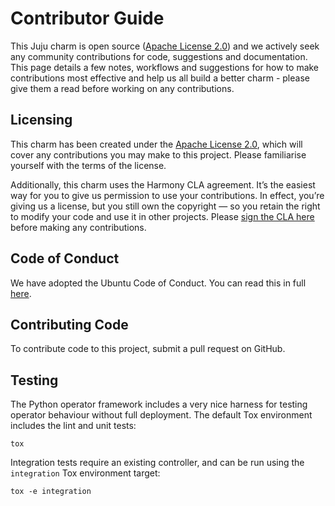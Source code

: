 # Contributor Guide

This Juju charm is open source ([Apache License 2.0][LICENSE]) and we actively seek
any community contributions for code, suggestions and documentation. This page details a
few notes, workflows and suggestions for how to make contributions most effective and
help us all build a better charm - please give them a read before working on any
contributions.

## Licensing

This charm has been created under the [Apache License 2.0][LICENSE], which will cover
any contributions you may make to this project. Please familiarise yourself with the
terms of the license.

Additionally, this charm uses the Harmony CLA agreement.  It’s the easiest way for you
to give us permission to use your contributions.  In effect, you’re giving us a license,
but you still own the copyright — so you retain the right to modify your code and use it
in other projects. Please [sign the CLA here][CLA] before making any contributions.

## Code of Conduct

We have adopted the Ubuntu Code of Conduct. You can read this in full [here][CoC].

## Contributing Code

To contribute code to this project, submit a pull request on GitHub.

## Testing

The Python operator framework includes a very nice harness for testing operator
behaviour without full deployment. The default Tox environment includes the lint and
unit tests:

```
tox
```

Integration tests require an existing controller, and can be run using the `integration`
Tox environment target:


```
tox -e integration
```


[LICENSE]: ./LICENSE
[CLA]: https://ubuntu.com/legal/contributors/agreement
[CoC]: https://ubuntu.com/community/code-of-conduct
